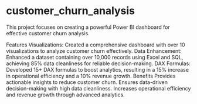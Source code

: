 # customer_churn_analysis

This project focuses on creating a powerful Power BI dashboard for effective customer churn analysis.

Features
Visualizations: Created a comprehensive dashboard with over 10 visualizations to analyze customer churn effectively.
Data Enhancement: Enhanced a dataset containing over 10,000 records using Excel and SQL, achieving 85% data cleanliness for reliable decision-making.
DAX Formulas: Developed 15+ DAX formulas to boost analytics, resulting in a 15% increase in operational efficiency and a 10% revenue growth.
Benefits
Provides actionable insights to reduce customer churn.
Ensures data-driven decision-making with high data cleanliness.
Increases operational efficiency and revenue growth through advanced analytics.

